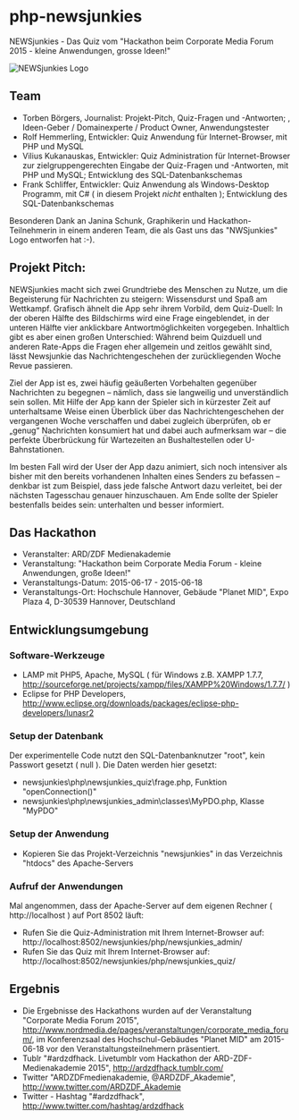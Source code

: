 # php-newsjunkies
NEWSjunkies - Das Quiz vom "Hackathon beim Corporate Media Forum 2015 - kleine Anwendungen, grosse Ideen!" 

![NEWSjunkies Logo](/doc/images/newsjunkies_logo.jpg "NEWSjunkies Logo") 

## Team
- Torben Börgers, Journalist: Projekt-Pitch, Quiz-Fragen und -Antworten; , Ideen-Geber / Domainexperte / Product Owner, Anwendungstester
- Rolf Hemmerling, Entwickler: Quiz Anwendung für Internet-Browser, mit PHP und MySQL
- Vilius Kukanauskas, Entwickler: Quiz Administration für Internet-Browser zur zielgruppengerechten Eingabe der Quiz-Fragen und -Antworten, mit PHP und MySQL; Entwicklung des SQL-Datenbankschemas
- Frank Schliffer, Entwickler: Quiz Anwendung als Windows-Desktop Programm, mit C# ( in diesem Projekt *nicht* enthalten ); Entwicklung des SQL-Datenbankschemas

Besonderen Dank an Janina Schunk, Graphikerin und Hackathon-Teilnehmerin in einem anderen Team, die als Gast uns das "NWSjunkies" Logo entworfen hat :-).

## Projekt Pitch:

NEWSjunkies macht sich zwei Grundtriebe des Menschen zu Nutze, um die Begeisterung für Nachrichten zu steigern: Wissensdurst und Spaß am Wettkampf. Grafisch ähnelt die App sehr ihrem Vorbild, dem Quiz-Duell: In der oberen Hälfte des Bildschirms wird eine Frage eingeblendet, in der unteren Hälfte vier anklickbare Antwortmöglichkeiten vorgegeben. Inhaltlich gibt es aber einen großen Unterschied: Während beim Quizduell und anderen Rate-Apps die Fragen eher allgemein und zeitlos gewählt sind, lässt Newsjunkie das Nachrichtengeschehen der zurückliegenden Woche Revue passieren.

Ziel der App ist es, zwei häufig geäußerten Vorbehalten gegenüber Nachrichten zu begegnen – nämlich, dass sie langweilig und unverständlich sein sollen. Mit Hilfe der App kann der Spieler sich in kürzester Zeit auf unterhaltsame Weise einen Überblick über das Nachrichtengeschehen der vergangenen Woche verschaffen und dabei zugleich überprüfen, ob er „genug“ Nachrichten konsumiert hat und dabei auch aufmerksam war – die perfekte Überbrückung für Wartezeiten an Bushaltestellen oder U-Bahnstationen.

Im besten Fall wird der User der App dazu animiert, sich noch intensiver als bisher mit den bereits vorhandenen Inhalten eines Senders zu befassen – denkbar ist zum Beispiel, dass jede falsche Antwort dazu verleitet, bei der nächsten Tagesschau genauer hinzuschauen. Am Ende sollte der Spieler bestenfalls beides sein: unterhalten und besser informiert.

## Das Hackathon
- Veranstalter: ARD/ZDF Medienakademie 
- Veranstaltung: "Hackathon beim Corporate Media Forum - kleine Anwendungen, große Ideen!" 
- Veranstaltungs-Datum: 2015-06-17 - 2015-06-18
- Veranstaltungs-Ort: Hochschule Hannover, Gebäude "Planet MID", Expo Plaza 4, D-30539 Hannover, Deutschland

## Entwicklungsumgebung
### Software-Werkzeuge
- LAMP mit PHP5, Apache, MySQL ( für Windows z.B. XAMPP 1.7.7, http://sourceforge.net/projects/xampp/files/XAMPP%20Windows/1.7.7/ )
- Eclipse for PHP Developers, http://www.eclipse.org/downloads/packages/eclipse-php-developers/lunasr2

### Setup der Datenbank
Der experimentelle Code nutzt den SQL-Datenbanknutzer "root", kein Passwort gesetzt ( null ). Die Daten werden hier gesetzt:
- newsjunkies\php\newsjunkies_quiz\frage.php, Funktion "openConnection()"
- newsjunkies\php\newsjunkies_admin\classes\MyPDO.php, Klasse "MyPDO"

### Setup der Anwendung
- Kopieren Sie das Projekt-Verzeichnis "newsjunkies" in das Verzeichnis "htdocs" des Apache-Servers

### Aufruf der Anwendungen
Mal angenommen, dass der Apache-Server auf dem eigenen Rechner ( http://localhost ) auf Port 8502 läuft:
- Rufen Sie die Quiz-Administration mit Ihrem Internet-Browser auf: http://localhost:8502/newsjunkies/php/newsjunkies_admin/
- Rufen Sie das Quiz mit Ihrem Internet-Browser auf: http://localhost:8502/newsjunkies/php/newsjunkies_quiz/

## Ergebnis
- Die Ergebnisse des Hackathons wurden auf der Veranstaltung "Corporate Media Forum 2015", http://www.nordmedia.de/pages/veranstaltungen/corporate_media_forum/, im Konferenzsaal des Hochschul-Gebäudes "Planet MID" am 2015-06-18 vor den Veranstaltungsteilnehmern präsentiert.
- Tublr "#ardzdfhack. Livetumblr vom Hackathon der ARD-ZDF-Medienakademie 2015", http://ardzdfhack.tumblr.com/
- Twitter "ARDZDFmedienakademie, @ARDZDF_Akademie", http://www.twitter.com/ARDZDF_Akademie
- Twitter - Hashtag "#ardzdfhack", http://www.twitter.com/hashtag/ardzdfhack
